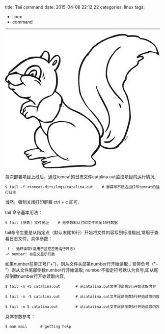 title: Tail command
date: 2015-04-08 22:12:22
categories: linux
tags:
  - linux
  - command
---
<img src="/imgs/linux/tail.png" alt="tail command" />

每次部署项目上线后，通过tomcat的日志文件catalina.out监控项目的运行情况.

	$ tail -f <tomcat-dir>/logs/catalina.out   	# 屏幕即不断追加打印tomcat的运行日志

当然，强制关闭打印屏幕 ctrl + c 即可. 

<!--  more  -->

tail 命令基本用法：

	$ tail [参数] 文件地址  	# 无参数默认打印文件末尾10行数据

tail命令主要是从指定点（默认末尾10行）开始将文件内容写到标准输出,常用于查看日志文件，具体参数：

	-f : 循环读取(常用于监控应用运行日志)
	-n number: 自定义显示行数

如果number前带正号("+")，则从文件头部第number行开始读取；若带负号（"-"）则从文件尾部倒数number行开始读取; number不指定符号默认为负号,即从尾部倒数number行开始读取内容。

	$ tail -n +5 catalina.out 		# 从catalina.out文件顶部第5行开始读取内容
	
	$ tail -n -5 catalina.out 		# 从catalina.out文件尾部倒数5行开始读取内容

	$ tail -n 5 catalina.out 		# 从catalina.out文件尾部倒数5行开始读取内容

具体参数参考：

	$ man mail		# getting help



